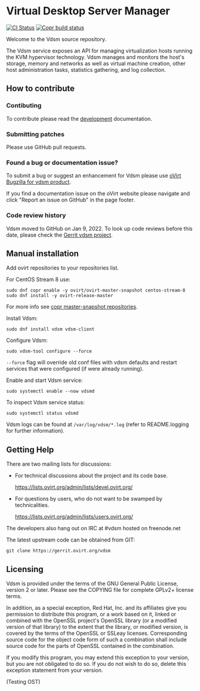 # Virtual Desktop Server Manager

[![CI Status](https://github.com/oVirt/vdsm/actions/workflows/ci.yml/badge.svg)](https://github.com/oVirt/vdsm/actions)
[![Copr build status](https://copr.fedorainfracloud.org/coprs/ovirt/ovirt-master-snapshot/package/vdsm/status_image/last_build.png)](https://copr.fedorainfracloud.org/coprs/ovirt/ovirt-master-snapshot/package/vdsm/)

Welcome to the Vdsm source repository.

The Vdsm service exposes an API for managing virtualization
hosts running the KVM hypervisor technology. Vdsm manages and monitors
the host's storage, memory and networks as well as virtual machine
creation, other host administration tasks, statistics gathering, and
log collection.

## How to contribute

### Contibuting

To contribute please read the [development](./doc/development.md)
documentation.

### Submitting patches

Please use GitHub pull requests.

### Found a bug or documentation issue?

To submit a bug or suggest an enhancement for Vdsm please use
[oVirt Bugzilla for vdsm product](https://bugzilla.redhat.com/enter_bug.cgi?product=vdsm).

If you find a documentation issue on the oVirt website please navigate
and click "Report an issue on GitHub" in the page footer.

### Code review history

Vdsm moved to GitHub on Jan 9, 2022. To look up code reviews before this
date, please check the [Gerrit vdsm project](https://gerrit.ovirt.org/q/project:vdsm+is:merged).

## Manual installation

Add ovirt repositories to your repositories list.

For CentOS Stream 8 use:

    sudo dnf copr enable -y ovirt/ovirt-master-snapshot centos-stream-8
    sudo dnf install -y ovirt-release-master

For more info see
[copr master-snapshot repositories](https://copr.fedorainfracloud.org/coprs/ovirt/ovirt-master-snapshot/).

Install Vdsm:

    sudo dnf install vdsm vdsm-client

Configure Vdsm:

    sudo vdsm-tool configure --force

`--force` flag will override old conf files with vdsm defaults and
restart services that were configured (if were already running).

Enable and start Vdsm service:

    sudo systemctl enable --now vdsmd

To inspect Vdsm service status:

    sudo systemctl status vdsmd

Vdsm logs can be found at `/var/log/vdsm/*.log` (refer to README.logging for further information).


## Getting Help

There are two mailing lists for discussions:

- For technical discussions about the project and its code base.

  https://lists.ovirt.org/admin/lists/devel.ovirt.org/

- For questions by users, who do not want to be swamped by
  technicalities.

  https://lists.ovirt.org/admin/lists/users.ovirt.org/

The developers also hang out on IRC at #vdsm hosted on freenode.net

The latest upstream code can be obtained from GIT:

    git clone https://gerrit.ovirt.org/vdsm


## Licensing

Vdsm is provided under the terms of the GNU General Public License,
version 2 or later. Please see the COPYING file for complete GPLv2+
license terms.

In addition, as a special exception, Red Hat, Inc. and its affiliates
give you permission to distribute this program, or a work based on it,
linked or combined with the OpenSSL project's OpenSSL library (or a
modified version of that library) to the extent that the library, or
modified version, is covered by the terms of the OpenSSL or SSLeay
licenses.  Corresponding source code for the object code form of such
a combination shall include source code for the parts of OpenSSL
contained in the combination.

If you modify this program, you may extend this exception to your
version, but you are not obligated to do so.  If you do not wish to do
so, delete this exception statement from your version.

(Testing OST)
